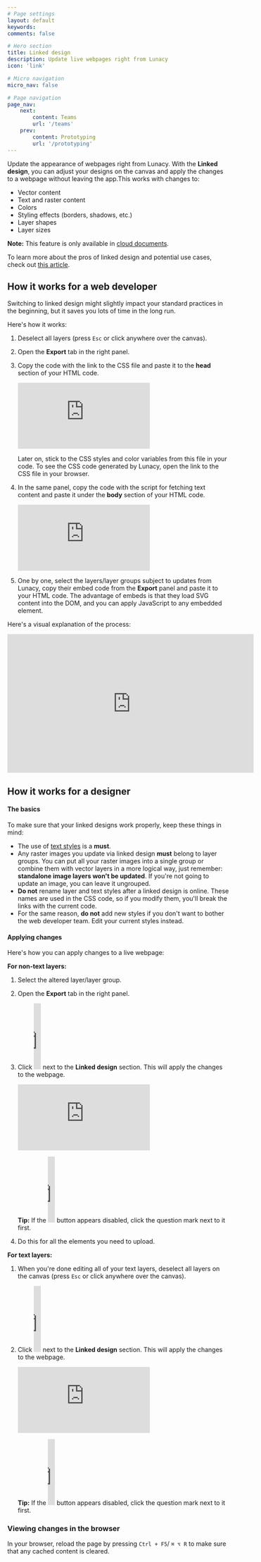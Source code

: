 ```yaml
---
# Page settings
layout: default
keywords:
comments: false

# Hero section
title: Linked design
description: Update live webpages right from Lunacy
icon: 'link'

# Micro navigation
micro_nav: false

# Page navigation
page_nav:
    next:
        content: Teams
        url: '/teams'
    prev:
        content: Prototyping
        url: '/prototyping'
---
```


Update the appearance of webpages right from Lunacy. With the **Linked design**, you can adjust your designs on the canvas and apply the changes to a webpage without leaving the app.This works with changes to:

* Vector content
* Text and raster content
* Colors
* Styling effects (borders, shadows, etc.)
* Layer shapes
* Layer sizes

<div class="callout callout--warning">
    <p><strong>Note:</strong> This feature is only available in <a href="https://lunacy.docs.icons8.com/clouddocs/" target="_blank">cloud documents</a>.</p>
</div>

To learn more about the pros of linked design and potential use cases, check out <a href="https://blog.icons8.com/articles/editing-live-web-pages-from-a-graphic-app-is-no-longer-a-dream/" target="_blank">this article</a>. 


## How it works for a web developer

Switching to linked design might slightly impact your standard practices in the beginning, but it saves you lots of time in the long run.

Here's how it works:

1. Deselect all layers (press `Esc` or click anywhere over the canvas).
2. Open the **Export** tab in the right panel.
3. Copy the code with the link to the CSS file and paste it to the **head** section of your HTML code.

    <embed type="image/svg+xml" alt="svg 3" src="https://cdn-eu.icons8.com/docs/M9n6bSgrBEaWHOHZwLkY3A/xua3QlhLPUCPfH7csI-EmQ.svg" /> 

    Later on, stick to the CSS styles and color variables from this file in your code. To see the CSS code generated by Lunacy, open the link to the CSS file in your browser.

4. In the same panel, copy the code with the script for fetching text content and paste it under the **body** section of your HTML code.

    <embed type="image/svg+xml" alt="svg 4" src="https://cdn-eu.icons8.com/docs/M9n6bSgrBEaWHOHZwLkY3A/G4hZZlbw9ECC99AdzUDBxA.svg" /> 

5. One by one, select the layers/layer groups subject to updates from Lunacy, copy their embed code from the **Export** panel and paste it to your HTML code. The advantage of embeds is that they load SVG content into the DOM, and you can apply JavaScript to any embedded element. 

Here's a visual explanation of the process:

<iframe width="560" height="315" src="https://www.youtube.com/embed/l0X-TeBtPDs" title="YouTube video player" frameborder="0" allow="accelerometer; autoplay; clipboard-write; encrypted-media; gyroscope; picture-in-picture" allowfullscreen></iframe>

## How it works for a designer

#### The basics

To make sure that your linked designs work properly, keep these things in mind:

* The use of <a href="https://lunacy.docs.icons8.com/layerstyles/" target="_blank">text styles</a> is a **must**.
* Any raster images you update via linked design **must** belong to layer groups. You can put all your raster images into a single group or combine them with vector layers in a more logical way, just remember: **standalone image layers won't be updated**. If you're not going to update an image, you can leave it ungrouped.
* **Do not** rename layer and text styles after a linked design is online. These names are used in the CSS code, so if you modify them, you'll break the links with the current code.
* For the same reason, **do not** add new styles if you don't want to bother the web developer team. Edit your current styles instead.

#### Applying changes

Here's how you can apply changes to a live webpage:

**For non-text layers:**

1. Select the altered layer/layer group.
2. Open the **Export** tab in the right panel.
3. Click <embed type="image/svg+xml" alt="reset_overrides" src="https://cdn-eu.icons8.com/docs/M9n6bSgrBEaWHOHZwLkY3A/PmMyhR72A0GyShZvh91lgA.svg"  width="16" > next to the **Linked design** section. This will apply the changes to the webpage.

    <embed type="image/svg+xml" alt="svg 5 Copy" src="https://cdn-eu.icons8.com/docs/M9n6bSgrBEaWHOHZwLkY3A/ACYsQrDtUkSZyKE0lL3AtA.svg" /> 
    <div class="callout callout--info">

    <p><strong>Tip:</strong> If the <embed type="image/svg+xml" alt="reset_overrides" src="https://cdn-eu.icons8.com/docs/M9n6bSgrBEaWHOHZwLkY3A/PmMyhR72A0GyShZvh91lgA.svg"  width="16" > button appears disabled, click the question mark next to it first.</p>
    </div>

4. Do this for all the elements you need to upload.

**For text layers:**

1. When you're done editing all of your text layers, deselect all layers on the canvas (press `Esc` or click anywhere over the canvas).
2. Click <embed type="image/svg+xml" alt="reset_overrides" src="https://cdn-eu.icons8.com/docs/M9n6bSgrBEaWHOHZwLkY3A/PmMyhR72A0GyShZvh91lgA.svg"  width="16" > next to the **Linked design** section. This will apply the changes to the webpage.

    <embed type="image/svg+xml" alt="svg 7" src="https://cdn-eu.icons8.com/docs/M9n6bSgrBEaWHOHZwLkY3A/tdocmRnNoEKC5rox84tqvw.svg" /> 
    
    <p><strong>Tip:</strong> If the <embed type="image/svg+xml" alt="reset_overrides" src="https://cdn-eu.icons8.com/docs/M9n6bSgrBEaWHOHZwLkY3A/PmMyhR72A0GyShZvh91lgA.svg"  width="16" > button appears disabled, click the question mark next to it first.</p>
    </div>

### Viewing changes in the browser

In your browser, reload the page by pressing `Ctrl + F5`/ `⌘ ⌥ R` to make sure that any cached content is cleared.